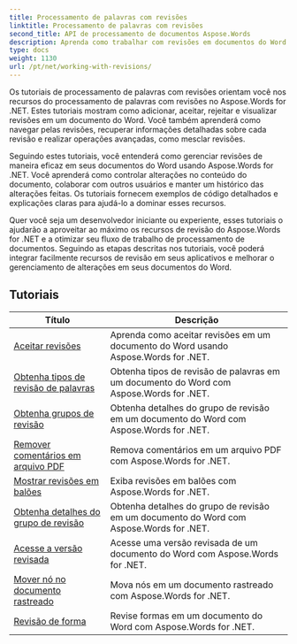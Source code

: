 ```yaml
---
title: Processamento de palavras com revisões
linktitle: Processamento de palavras com revisões
second_title: API de processamento de documentos Aspose.Words
description: Aprenda como trabalhar com revisões em documentos do Word usando Aspose.Words for .NET. Tutoriais passo a passo com código de exemplo para gerenciar e visualizar revisões.
type: docs
weight: 1130
url: /pt/net/working-with-revisions/
---
```

Os tutoriais de processamento de palavras com revisões orientam você nos recursos do processamento de palavras com revisões no Aspose.Words for .NET. Estes tutoriais mostram como adicionar, aceitar, rejeitar e visualizar revisões em um documento do Word. Você também aprenderá como navegar pelas revisões, recuperar informações detalhadas sobre cada revisão e realizar operações avançadas, como mesclar revisões.

Seguindo estes tutoriais, você entenderá como gerenciar revisões de maneira eficaz em seus documentos do Word usando Aspose.Words for .NET. Você aprenderá como controlar alterações no conteúdo do documento, colaborar com outros usuários e manter um histórico das alterações feitas. Os tutoriais fornecem exemplos de código detalhados e explicações claras para ajudá-lo a dominar esses recursos.

Quer você seja um desenvolvedor iniciante ou experiente, esses tutoriais o ajudarão a aproveitar ao máximo os recursos de revisão do Aspose.Words for .NET e a otimizar seu fluxo de trabalho de processamento de documentos. Seguindo as etapas descritas nos tutoriais, você poderá integrar facilmente recursos de revisão em seus aplicativos e melhorar o gerenciamento de alterações em seus documentos do Word.

 ## Tutoriais
| Título | Descrição |
| --- | --- |
| [Aceitar revisões](./accept-revisions/) | Aprenda como aceitar revisões em um documento do Word usando Aspose.Words for .NET. |
| [Obtenha tipos de revisão de palavras](./get-revision-types/) | Obtenha tipos de revisão de palavras em um documento do Word com Aspose.Words for .NET. |
| [Obtenha grupos de revisão](./get-revision-groups/) | Obtenha detalhes do grupo de revisão em um documento do Word com Aspose.Words for .NET. |
| [Remover comentários em arquivo PDF](./remove-comments-in-pdf/) | Remova comentários em um arquivo PDF com Aspose.Words for .NET. |
| [Mostrar revisões em balões](./show-revisions-in-balloons/) | Exiba revisões em balões com Aspose.Words for .NET. |
| [Obtenha detalhes do grupo de revisão](./get-revision-group-details/) | Obtenha detalhes do grupo de revisão em um documento do Word com Aspose.Words for .NET. |
| [Acesse a versão revisada](./access-revised-version/) | Acesse uma versão revisada de um documento do Word com Aspose.Words for .NET. |
| [Mover nó no documento rastreado](./move-node-in-tracked-document/) | Mova nós em um documento rastreado com Aspose.Words for .NET. |
| [Revisão de forma](./shape-revision/) | Revise formas em um documento do Word com Aspose.Words for .NET. |